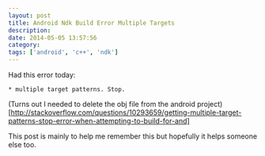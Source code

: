 ```yaml
---
layout: post
title: Android Ndk Build Error Multiple Targets
description:
date: 2014-05-05 13:57:56
category:
tags: ['android', 'c++', 'ndk']
---
```


Had this error today:

    * multiple target patterns. Stop.

(Turns out I needed to delete the obj file from the android project)[http://stackoverflow.com/questions/10293659/getting-multiple-target-patterns-stop-error-when-attempting-to-build-for-and]

This post is mainly to help me remember this but hopefully it helps someone else too.